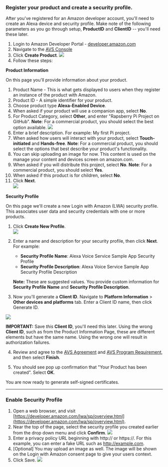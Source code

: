 ### Register your product and create a security profile.

After you've registered for an Amazon developer account, you'll need to create an Alexa device and security profile. Make note of the following parameters as you go through setup, **ProductID** and **ClientID** -- you'll need these later.

1. Login to Amazon Developer Portal - [developer.amazon.com](https://developer.amazon.com/login.html)
2. Navigate to the [AVS Console](https://developer.amazon.com/avs/home.html#/avs/home)
3. Click **Create Product**.
	![](assets/avs-choose-device.png)
4. Follow these steps:

**Product Information**

On this page you'll provide information about your product.

1. Product Name - This is what gets displayed to users when they register an instance of the product with Amazon.
2. Product ID - A simple identifier for your product.
3. Choose product type **Alexa-Enabled Device**.  
4. When asked if your product will use a companion app, select **No**.
5. For Product Category, select **Other**, and enter "Rapsberry Pi Project on GitHub". **Note**: For a commercial product, you should select the best option available.
   ![](https://github.com/alexa/alexa-avs-sample-app/wiki/assets/avs-device-type-info.png)
6. Enter a brief description. For example: My first Pi project.  
7. When asked how users will interact with your product, select **Touch-initiated** and **Hands-free**. **Note**: For a commercial product, you should select the options that best describe your product's functionality.  
8. You can skip uploading an image for now. This content is used on the manage your content and devices screen on amazon.com.  
9. When asked if you will distribute this project, select **No**. **Note**: For a commercial product, you should select **Yes**.  
10. When asked if this product is for children, select **No**.   
11. Click **Next**.  
    ![](https://github.com/alexa/alexa-avs-sample-app/wiki/assets/avs-device-type-info-2.png)

**Security Profile**  

On this page we'll create a new Login with Amazon (LWA) security profile. This associates user data and security credentials with one or more products.

1. Click **Create New Profile**.  
	![](https://github.com/alexa/alexa-avs-sample-app/wiki/assets/avs-create-new-security-profile.png)

2. Enter a name and description for your security profile, then click **Next**. For example:
	 - **Security Profile Name**: Alexa Voice Service Sample App Security Profile
	 - **Security Profile Description**: Alexa Voice Service Sample App Security Profile Description

   **Note:** These are suggested values. You provide custom information for **Security Profile Name** and **Security Profile Description**.

3. Now you'll generate a **Client ID**. Navigate to **Platform Information** > **Other devices and platforms** tab. Enter a Client ID name, then click Generate ID.

![](https://m.media-amazon.com/images/G/01/mobile-apps/dex/avs/docs/avs-code-based-linking-other-generate-clientid._TTH_.png)

**IMPORTANT:** Save *this* **Client ID**, you'll need this later. Using the wrong **Client ID**, such as from the Product Information Page, these are different elements but have the same name. Using the wrong one will result in authorization failures.

4. Review and agree to the [AVS Agreement](https://developer.amazon.com/support/legal/alexa/alexa-voice-service/terms-and-agreements#Alexa%20Voice%20Service%20Agreement) and [AVS Program Requirement](https://developer.amazon.com/support/legal/alexa/alexa-voice-service/terms-and-agreements#Alexa%20Voice%20Service%20Program%20Requirements), and then select **Finish**.

5. You should see pop up confirmation that "Your Product has been created". Select **OK**.

You are now ready to generate self-signed certificates.

---

### Enable Security Profile

1. Open a web browser, and visit [https://developer.amazon.com/lwa/sp/overview.html](https://developer.amazon.com/lwa/sp/overview.html).  
2. Near the top of the page, select the security profile you created earlier from the drop down menu and click **Confirm**.
![](https://github.com/alexa/alexa-avs-sample-app/wiki/assets/avs-lwa-choose-security-profile.png)
3. Enter a privacy policy URL beginning with http:// or https://. For this example, you can enter a fake URL such as http://example.com.
4. [Optional] You may upload an image as well. The image will be shown on the Login with Amazon consent page to give your users context.
5. Click Save.
   ![](https://github.com/alexa/alexa-avs-sample-app/wiki/assets/avs-privacy-url.png)
